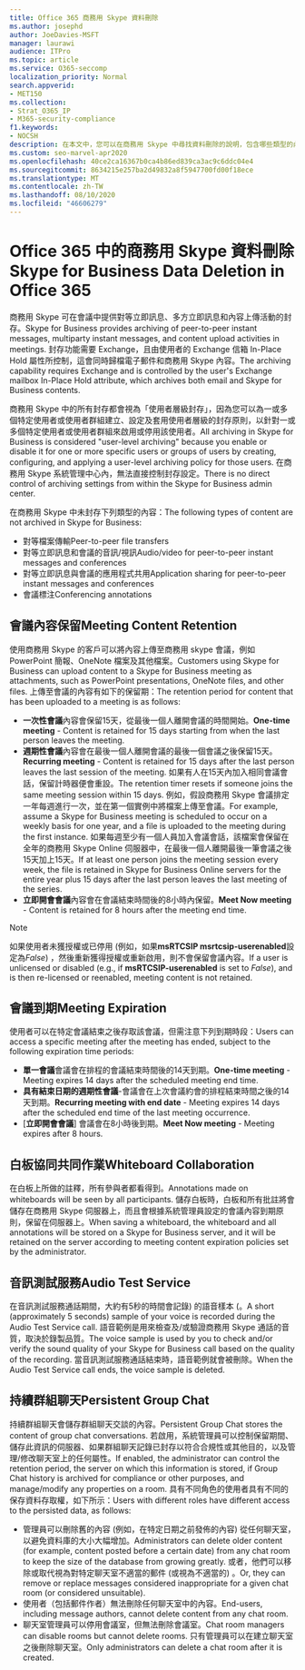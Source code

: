 ```yaml
---
title: Office 365 商務用 Skype 資料刪除
ms.author: josephd
author: JoeDavies-MSFT
manager: laurawi
audience: ITPro
ms.topic: article
ms.service: O365-seccomp
localization_priority: Normal
search.appverid:
- MET150
ms.collection:
- Strat_O365_IP
- M365-security-compliance
f1.keywords:
- NOCSH
description: 在本文中，您可以在商務用 Skype 中尋找資料刪除的說明，包含哪些類型的內容不會保留。
ms.custom: seo-marvel-apr2020
ms.openlocfilehash: 40ce2ca16367b0ca4b86ed839ca3ac9c6ddc04e4
ms.sourcegitcommit: 8634215e257ba2d49832a8f5947700fd00f18ece
ms.translationtype: MT
ms.contentlocale: zh-TW
ms.lasthandoff: 08/10/2020
ms.locfileid: "46606279"
---
```

# <a name="skype-for-business-data-deletion-in-office-365"></a><span data-ttu-id="46fdf-103">Office 365 中的商務用 Skype 資料刪除</span><span class="sxs-lookup"><span data-stu-id="46fdf-103">Skype for Business Data Deletion in Office 365</span></span>

<span data-ttu-id="46fdf-104">商務用 Skype 可在會議中提供對等立即訊息、多方立即訊息和內容上傳活動的封存。</span><span class="sxs-lookup"><span data-stu-id="46fdf-104">Skype for Business provides archiving of peer-to-peer instant messages, multiparty instant messages, and content upload activities in meetings.</span></span> <span data-ttu-id="46fdf-105">封存功能需要 Exchange，且由使用者的 Exchange 信箱 In-Place Hold 屬性所控制，這會同時歸檔電子郵件和商務用 Skype 內容。</span><span class="sxs-lookup"><span data-stu-id="46fdf-105">The archiving capability requires Exchange and is controlled by the user's Exchange mailbox In-Place Hold attribute, which archives both email and Skype for Business contents.</span></span>

<span data-ttu-id="46fdf-106">商務用 Skype 中的所有封存都會視為「使用者層級封存」，因為您可以為一或多個特定使用者或使用者群組建立、設定及套用使用者層級的封存原則，以針對一或多個特定使用者或使用者群組來啟用或停用該使用者。</span><span class="sxs-lookup"><span data-stu-id="46fdf-106">All archiving in Skype for Business is considered "user-level archiving" because you enable or disable it for one or more specific users or groups of users by creating, configuring, and applying a user-level archiving policy for those users.</span></span> <span data-ttu-id="46fdf-107">在商務用 Skype 系統管理中心內，無法直接控制封存設定。</span><span class="sxs-lookup"><span data-stu-id="46fdf-107">There is no direct control of archiving settings from within the Skype for Business admin center.</span></span>

<span data-ttu-id="46fdf-108">在商務用 Skype 中未封存下列類型的內容：</span><span class="sxs-lookup"><span data-stu-id="46fdf-108">The following types of content are not archived in Skype for Business:</span></span>

- <span data-ttu-id="46fdf-109">對等檔案傳輸</span><span class="sxs-lookup"><span data-stu-id="46fdf-109">Peer-to-peer file transfers</span></span>
- <span data-ttu-id="46fdf-110">對等立即訊息和會議的音訊/視訊</span><span class="sxs-lookup"><span data-stu-id="46fdf-110">Audio/video for peer-to-peer instant messages and conferences</span></span>
- <span data-ttu-id="46fdf-111">對等立即訊息與會議的應用程式共用</span><span class="sxs-lookup"><span data-stu-id="46fdf-111">Application sharing for peer-to-peer instant messages and conferences</span></span>
- <span data-ttu-id="46fdf-112">會議標注</span><span class="sxs-lookup"><span data-stu-id="46fdf-112">Conferencing annotations</span></span> 

## <a name="meeting-content-retention"></a><span data-ttu-id="46fdf-113">會議內容保留</span><span class="sxs-lookup"><span data-stu-id="46fdf-113">Meeting Content Retention</span></span>

<span data-ttu-id="46fdf-114">使用商務用 Skype 的客戶可以將內容上傳至商務用 skype 會議，例如 PowerPoint 簡報、OneNote 檔案及其他檔案。</span><span class="sxs-lookup"><span data-stu-id="46fdf-114">Customers using Skype for Business can upload content to a Skype for Business meeting as attachments, such as PowerPoint presentations, OneNote files, and other files.</span></span> <span data-ttu-id="46fdf-115">上傳至會議的內容有如下的保留期：</span><span class="sxs-lookup"><span data-stu-id="46fdf-115">The retention period for content that has been uploaded to a meeting is as follows:</span></span>

- <span data-ttu-id="46fdf-116">**一次性會議**內容會保留15天，從最後一個人離開會議的時間開始。</span><span class="sxs-lookup"><span data-stu-id="46fdf-116">**One-time meeting** - Content is retained for 15 days starting from when the last person leaves the meeting.</span></span>
- <span data-ttu-id="46fdf-117">**週期性會議**內容會在最後一個人離開會議的最後一個會議之後保留15天。</span><span class="sxs-lookup"><span data-stu-id="46fdf-117">**Recurring meeting** - Content is retained for 15 days after the last person leaves the last session of the meeting.</span></span> <span data-ttu-id="46fdf-118">如果有人在15天內加入相同會議會話，保留計時器便會重設。</span><span class="sxs-lookup"><span data-stu-id="46fdf-118">The retention timer resets if someone joins the same meeting session within 15 days.</span></span> <span data-ttu-id="46fdf-119">例如，假設商務用 Skype 會議排定一年每週進行一次，並在第一個實例中將檔案上傳至會議。</span><span class="sxs-lookup"><span data-stu-id="46fdf-119">For example, assume a Skype for Business meeting is scheduled to occur on a weekly basis for one year, and a file is uploaded to the meeting during the first instance.</span></span> <span data-ttu-id="46fdf-120">如果每週至少有一個人員加入會議會話，該檔案會保留在全年的商務用 Skype Online 伺服器中，在最後一個人離開最後一筆會議之後15天加上15天。</span><span class="sxs-lookup"><span data-stu-id="46fdf-120">If at least one person joins the meeting session every week, the file is retained in Skype for Business Online servers for the entire year plus 15 days after the last person leaves the last meeting of the series.</span></span>
- <span data-ttu-id="46fdf-121">**立即開會會議**內容會在會議結束時間後的8小時內保留。</span><span class="sxs-lookup"><span data-stu-id="46fdf-121">**Meet Now meeting** - Content is retained for 8 hours after the meeting end time.</span></span>

> [!NOTE]
> <span data-ttu-id="46fdf-122">如果使用者未獲授權或已停用 (例如，如果**msRTCSIP msrtcsip-userenabled**設定為*False*) ，然後重新獲得授權或重新啟用，則不會保留會議內容。</span><span class="sxs-lookup"><span data-stu-id="46fdf-122">If a user is unlicensed or disabled (e.g., if **msRTCSIP-userenabled** is set to *False*), and is then re-licensed or reenabled, meeting content is not retained.</span></span>

## <a name="meeting-expiration"></a><span data-ttu-id="46fdf-123">會議到期</span><span class="sxs-lookup"><span data-stu-id="46fdf-123">Meeting Expiration</span></span>

<span data-ttu-id="46fdf-124">使用者可以在特定會議結束之後存取該會議，但需注意下列到期時段：</span><span class="sxs-lookup"><span data-stu-id="46fdf-124">Users can access a specific meeting after the meeting has ended, subject to the following expiration time periods:</span></span>

- <span data-ttu-id="46fdf-125">**單一會議**會議會在排程的會議結束時間後的14天到期。</span><span class="sxs-lookup"><span data-stu-id="46fdf-125">**One-time meeting** - Meeting expires 14 days after the scheduled meeting end time.</span></span>
- <span data-ttu-id="46fdf-126">**具有結束日期的週期性會議**-會議會在上次會議約會的排程結束時間之後的14天到期。</span><span class="sxs-lookup"><span data-stu-id="46fdf-126">**Recurring meeting with end date** - Meeting expires 14 days after the scheduled end time of the last meeting occurrence.</span></span>
- <span data-ttu-id="46fdf-127">[**立即開會會議**] 會議會在8小時後到期。</span><span class="sxs-lookup"><span data-stu-id="46fdf-127">**Meet Now meeting** - Meeting expires after 8 hours.</span></span>

## <a name="whiteboard-collaboration"></a><span data-ttu-id="46fdf-128">白板協同共同作業</span><span class="sxs-lookup"><span data-stu-id="46fdf-128">Whiteboard Collaboration</span></span>

<span data-ttu-id="46fdf-129">在白板上所做的註釋，所有參與者都看得到。</span><span class="sxs-lookup"><span data-stu-id="46fdf-129">Annotations made on whiteboards will be seen by all participants.</span></span> <span data-ttu-id="46fdf-130">儲存白板時，白板和所有批註將會儲存在商務用 Skype 伺服器上，而且會根據系統管理員設定的會議內容到期原則，保留在伺服器上。</span><span class="sxs-lookup"><span data-stu-id="46fdf-130">When saving a whiteboard, the whiteboard and all annotations will be stored on a Skype for Business server, and it will be retained on the server according to meeting content expiration policies set by the administrator.</span></span>

## <a name="audio-test-service"></a><span data-ttu-id="46fdf-131">音訊測試服務</span><span class="sxs-lookup"><span data-stu-id="46fdf-131">Audio Test Service</span></span>

<span data-ttu-id="46fdf-132">在音訊測試服務通話期間，大約有5秒的時間會記錄) 的語音樣本 (。</span><span class="sxs-lookup"><span data-stu-id="46fdf-132">A short (approximately 5 seconds) sample of your voice is recorded during the Audio Test Service call.</span></span> <span data-ttu-id="46fdf-133">語音範例是用來檢查及/或驗證商務用 Skype 通話的音質，取決於錄製品質。</span><span class="sxs-lookup"><span data-stu-id="46fdf-133">The voice sample is used by you to check and/or verify the sound quality of your Skype for Business call based on the quality of the recording.</span></span> <span data-ttu-id="46fdf-134">當音訊測試服務通話結束時，語音範例就會被刪除。</span><span class="sxs-lookup"><span data-stu-id="46fdf-134">When the Audio Test Service call ends, the voice sample is deleted.</span></span>

## <a name="persistent-group-chat"></a><span data-ttu-id="46fdf-135">持續群組聊天</span><span class="sxs-lookup"><span data-stu-id="46fdf-135">Persistent Group Chat</span></span>

<span data-ttu-id="46fdf-136">持續群組聊天會儲存群組聊天交談的內容。</span><span class="sxs-lookup"><span data-stu-id="46fdf-136">Persistent Group Chat stores the content of group chat conversations.</span></span> <span data-ttu-id="46fdf-137">若啟用，系統管理員可以控制保留期間、儲存此資訊的伺服器、如果群組聊天記錄已封存以符合合規性或其他目的，以及管理/修改聊天室上的任何屬性。</span><span class="sxs-lookup"><span data-stu-id="46fdf-137">If enabled, the administrator can control the retention period, the server on which this information is stored, if Group Chat history is archived for compliance or other purposes, and manage/modify any properties on a room.</span></span> <span data-ttu-id="46fdf-138">具有不同角色的使用者具有不同的保存資料存取權，如下所示：</span><span class="sxs-lookup"><span data-stu-id="46fdf-138">Users with different roles have different access to the persisted data, as follows:</span></span>

- <span data-ttu-id="46fdf-139">管理員可以刪除舊的內容 (例如，在特定日期之前發佈的內容) 從任何聊天室，以避免資料庫的大小大幅增加。</span><span class="sxs-lookup"><span data-stu-id="46fdf-139">Administrators can delete older content (for example, content posted before a certain date) from any chat room to keep the size of the database from growing greatly.</span></span> <span data-ttu-id="46fdf-140">或者，他們可以移除或取代視為對特定聊天室不適當的郵件 (或視為不適當的) 。</span><span class="sxs-lookup"><span data-stu-id="46fdf-140">Or, they can remove or replace messages considered inappropriate for a given chat room (or considered unsuitable).</span></span>
- <span data-ttu-id="46fdf-141">使用者（包括郵件作者）無法刪除任何聊天室中的內容。</span><span class="sxs-lookup"><span data-stu-id="46fdf-141">End-users, including message authors, cannot delete content from any chat room.</span></span>
- <span data-ttu-id="46fdf-142">聊天室管理員可以停用會議室，但無法刪除會議室。</span><span class="sxs-lookup"><span data-stu-id="46fdf-142">Chat room managers can disable rooms but cannot delete rooms.</span></span> <span data-ttu-id="46fdf-143">只有管理員可以在建立聊天室之後刪除聊天室。</span><span class="sxs-lookup"><span data-stu-id="46fdf-143">Only administrators can delete a chat room after it is created.</span></span>